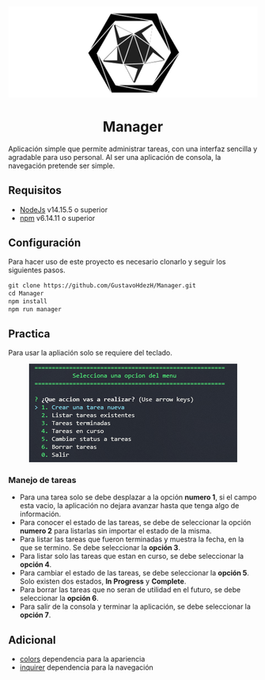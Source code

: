 <div align="center"> 
  <img src="docs/Manager.png">
</div>
<div> 
  <h1 align="center">Manager</h1>
  <p>
    Aplicación simple que permite administrar tareas, con una interfaz
    sencilla y agradable para uso personal. Al ser una aplicación de consola, la navegación  pretende ser simple. 
  </p>
</div>

## Requisitos

* [NodeJs][node] v14.15.5 o superior
* [npm][npm] v6.14.11 o superior

## Configuración

Para hacer uso de este proyecto es necesario clonarlo y seguir los siguientes pasos.

```shell
git clone https://github.com/GustavoHdezH/Manager.git
cd Manager
npm install
npm run manager
```
## Practica
Para usar la apliación solo se requiere del teclado.
<div align="center"> 
  <img src="docs/console.png">
</div>

### Manejo de tareas
* Para una tarea solo se debe desplazar a la opción **numero 1**, si el campo esta vacio, la aplicación no dejara avanzar hasta que tenga algo de información.
*  Para conocer el estado de las tareas, se debe de seleccionar la opción **numero 2** para listarlas sin importar el estado de la misma.
* Para listar las tareas que fueron terminadas y muestra la fecha, en la que se termino. Se debe seleccionar la **opción 3**.
* Para listar solo las tareas que estan en curso, se debe seleccionar la **opción 4**.
* Para cambiar el estado de las tareas, se debe seleccionar la **opción 5**. Solo existen dos estados, **In Progress** y **Complete**.
* Para borrar las tareas que no seran de utilidad en el futuro, se debe seleccionar la **opción 6**. 
* Para salir de la consola y terminar la aplicación, se debe seleccionar la **opción 7**.



## Adicional

* [colors][colors] dependencia para la apariencia
* [inquirer][inquirer] dependencia para la navegación



<!-- Inicio de enlaces de este documento -->
[npm]: https://www.npmjs.com/
[node]: https://nodejs.org
[colors]: https://www.npmjs.com/package/colors
[inquirer]: https://www.npmjs.com/package/inquirer
<!-- Fin de enlaces de este documento -->

